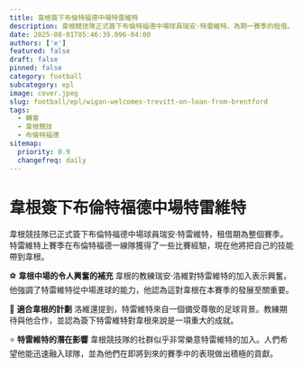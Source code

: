 ```yaml
---
title: 韋根簽下布倫特福德中場特雷維特
description: 韋根競技隊正式簽下布倫特福德中場球員瑞安·特雷維特，為期一賽季的租借。
date: 2025-08-01T05:46:39.096-04:00
authors: ['e']
featured: false
draft: false
pinned: false
category: football
subcategory: epl
image: cover.jpeg
slug: football/epl/wigan-welcomes-trevitt-on-loan-from-brentford
tags:
  - 轉會
  - 韋根競技
  - 布倫特福德
sitemap:
  priority: 0.9
  changefreq: daily
---
```


# 韋根簽下布倫特福德中場特雷維特

韋根競技隊已正式簽下布倫特福德中場球員瑞安·特雷維特，租借期為整個賽季。特雷維特上賽季在布倫特福德一線隊獲得了一些比賽經驗，現在他將把自己的技能帶到韋根。

⚽ **韋根中場的令人興奮的補充**
韋根的教練瑞安·洛維對特雷維特的加入表示興奮。他強調了特雷維特從中場進球的能力，他認為這對韋根在本賽季的發展至關重要。

🤝 **適合韋根的計劃**
洛維還提到，特雷維特來自一個備受尊敬的足球背景。教練期待與他合作，並認為簽下特雷維特對韋根來說是一項重大的成就。

⭐ **特雷維特的潛在影響**
韋根競技隊的社群似乎非常樂意特雷維特的加入。人們希望他能迅速融入球隊，並為他們在即將到來的賽季中的表現做出積極的貢獻。